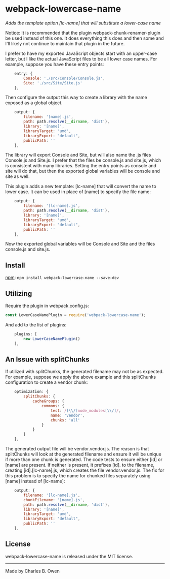 # webpack-lowercase-name

_Adds the template option [lc-name] that will substitute a lower-case name_

Notice: It is recommended that the plugin webpack-chunk-renamer-plugin be used instead of this one.
It does everything this does and then some and I'll likely not continue to maintain that plugin
in the future.

I prefer to have my exported JavaScript objects start with an upper-case letter, but I like
the actual JavaScript files to be all lower case names. For example, suppose you have 
these entry points:

``` javascript
    entry: {
        Console: './src/Console/Console.js',
        Site: './src/Site/Site.js'
    },
```

Then configure the output this way to create a library with the name exposed as a global object.

``` javascript
    output: {
        filename: '[name].js',
        path: path.resolve(__dirname, 'dist'),
        library: '[name]',
        libraryTarget: 'umd',
        libraryExport: "default",
        publicPath: ''
    },
```

The library will export Console and Site, but will also name the .js files Console.js and Site.js. 
I prefer that the files be console.js and site.js, which is consistent with many libraries. Setting the 
entry points as console and site will do that, but then the exported global variables will be
console and site as well.

This plugin adds a new template: [lc-name] that will convert the name to lower case. It can be used in
place of [name] to specify the file name:

``` javascript
    output: {
        filename: '[lc-name].js',
        path: path.resolve(__dirname, 'dist'),
        library: '[name]',
        libraryTarget: 'umd',
        libraryExport: "default",
        publicPath: ''
    },
```

Now the exported global variables will be Console and Site and the files console.js and site.js.

## Install

[npm](https://www.npmjs.com/package/webpack-lowercase-name): `npm install webpack-lowercase-name --save-dev`

## Utilizing

Require the plugin in webpack.config.js:

``` javascript 
const LowerCaseNamePlugin = require('webpack-lowercase-name');
```

And add to the list of plugins:

``` javascript
    plugins: [
        new LowerCaseNamePlugin()
    ],
```

## An Issue with splitChunks

If utilized with splitChunks, the generated filename may not be as expected. For example, suppose we apply the above
example and this splitChunks configuration to create a vendor chunk:

``` javascript
    optimization: {
        splitChunks: {
            cacheGroups: {
                commons: {
                    test: /[\\/]node_modules[\\/]/,
                    name: 'vendor',
                    chunks: 'all'
                }
            }
        }
    },
```

The generated output file will be vendor.vendor.js. The reason is that splitChunks will look at the generated
filename and ensure it will be unique if more than one chunk is generated. The code tests to ensure
either [id] or [name] are present. If neither is present, it prefixes [id]. to the filename, creating 
[id].[lc-name].js, which creates the file vendor.vendor.js. The fix for this problem is to specify the 
name for chunked files separately using [name] instead of [lc-name]:

``` javascript
    output: {
        filename: '[lc-name].js',
        chunkFilename: '[name].js',
        path: path.resolve(__dirname, 'dist'),
        library: '[name]',
        libraryTarget: 'umd',
        libraryExport: "default",
        publicPath: ''
    },
```

## License

webpack-lowercase-name is released under the MIT license.

* * *

Made by Charles B. Owen

